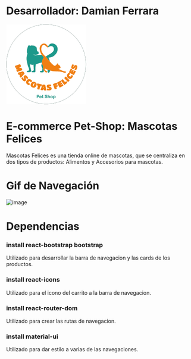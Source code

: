 # Desarrollador: Damian Ferrara
![image](https://github.com/dami2390/mascotasfelicesreactjs/blob/master/src/logomascotas.png)
# E-commerce Pet-Shop: Mascotas Felices 
Mascotas Felices es una tienda online de mascotas, que se centraliza en dos tipos de productos: Alimentos y Accesorios para mascotas.

# Gif de Navegación
![image](https://github.com/dami2390/mascotasfelicesreactjs/blob/master/src/gifmascotas.gif)

# Dependencias
###  install react-bootstrap bootstrap
Utilizado para desarrollar la barra de navegacion y las cards de los productos.
###  install react-icons
Utilizado para el icono del carrito a la barra de navegacion.
###  install react-router-dom
Utilizado para crear las rutas de navegacion.
###  install material-ui
Utilizado para dar estilo a varias de las navegaciones.